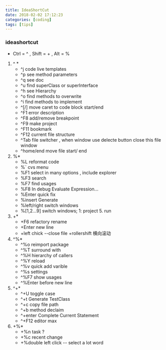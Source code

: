 ```yaml
---
title: IdeaShortCut
date: 2018-02-02 17:12:23
categories: [coding]
tags: [tips]
---
```


### ideashortcut
* Ctrl = ^ , Shift = + , Alt = %
1. ^ \*
    * ^j code live templates
    * ^p see method parameters
    * ^q see doc
    * ^u find superClass or superInterface
    * ^h see Hierarchy
    * ^o find methods to overwrite
    * ^i find methods to implement
    * ^[/] move caret to code block start/end
    * ^F1 error description
    * ^F8 add/remove breakpoint
    * ^F9 make project
    * ^F11 bookmark
    * ^F12 current file structure
    * ^Tab file switcher , when window use delecte button close this file window
    * ^home/end  move file start/ end
2. %\*
    * %L reformat code
    * %\` cvs menu
    * %F1 select in many options , include explorer
    * %F3 search
    * %F7 find usages
    * %F8 In debug Evaluate Expression...
    * %Enter quick fix
    * %insert Generate
    * %left/right switch windows
    * %[1,2...9] switch windows; 1: project 5. run
3. +\*
    * +F6 refactory rename
    * +Enter new line
    * +left chick --close file
     +rollershift 横向滚动
4. ^%\*
    * ^%o reimport package
    * ^%T surround with
    * ^%H hierarchy of callers
    * ^%Y reload
    * ^%v quick add varible
    * ^%s settings
    * ^%F7 show usages
    * ^%Enter before new line
5. ^+\*
    * ^+U toggle case
    * ^+t Generate TestClass
    * ^+c copy file path
    * ^+b method declaim
    * ^+enter Complete Current Statement
    * ^+F12 editor max
6. +%\*
    * +%n task ?
    * +%c recent change
    * +%double left click -- select a lot word
